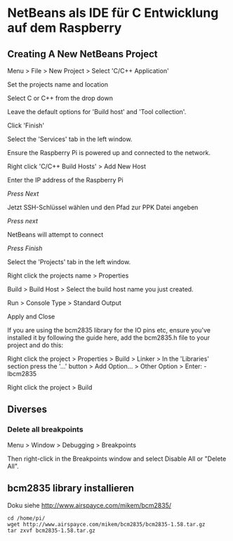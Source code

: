 # NetBeans als IDE für C Entwicklung auf dem Raspberry

## Creating A New NetBeans Project
Menu > File > New Project > Select 'C/C++ Application'

Set the projects name and location

Select C or C++ from the drop down 

Leave the default options for 'Build host' and 'Tool collection'.

Click 'Finish'

Select the 'Services' tab in the left window.

Ensure the Raspberry Pi is powered up and connected to the network.

Right click 'C/C++ Build Hosts' > Add New Host

Enter the IP address of the Raspberry Pi

*Press Next*

Jetzt SSH-Schlüssel wählen und den Pfad zur PPK Datei angeben 

*Press next*

NetBeans will attempt to connect

*Press Finish*

Select the 'Projects' tab in the left window.

Right click the projects name > Properties

Build > Build Host > Select the build host name you just created.

Run > Console Type > Standard Output

Apply and Close

If you are using the bcm2835 library for the IO pins etc, ensure you've installed it by following the guide here, add the bcm2835.h file to your project and do this:

Right click the project > Properties > Build > Linker > In the 'Libraries' section press the '…' button > Add Option… > Other Option > Enter: -lbcm2835

Right click the project > Build


## Diverses

### Delete all breakpoints
Menu > Window > Debugging > Breakpoints

Then right-click in the Breakpoints window and select Disable All or  "Delete All".

##  bcm2835 library installieren

Doku siehe http://www.airspayce.com/mikem/bcm2835/

    cd /home/pi/
    wget http://www.airspayce.com/mikem/bcm2835/bcm2835-1.58.tar.gz 
    tar zxvf bcm2835-1.58.tar.gz
    
        
